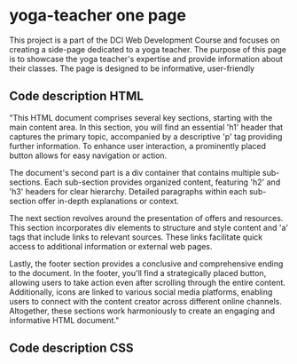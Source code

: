 # yoga-teacher one page

This project is a part of the DCI Web Development Course and focuses on creating a side-page dedicated to a yoga teacher. The purpose of this page is to showcase the yoga teacher's expertise and provide information about their classes.
The page is designed to be informative, user-friendly

## Code description HTML

"This HTML document comprises several key sections, starting with the main content area. In this section, you will find an essential 'h1' header that captures the primary topic, accompanied by a descriptive 'p' tag providing further information. To enhance user interaction, a prominently placed button allows for easy navigation or action.

The document's second part is a div container that contains multiple sub-sections. Each sub-section provides organized content, featuring 'h2' and 'h3' headers for clear hierarchy. Detailed paragraphs within each sub-section offer in-depth explanations or context.

The next section revolves around the presentation of offers and resources. This section incorporates div elements to structure and style content and 'a' tags that include links to relevant sources. These links facilitate quick access to additional information or external web pages.

Lastly, the footer section provides a conclusive and comprehensive ending to the document. In the footer, you'll find a strategically placed button, allowing users to take action even after scrolling through the entire content. Additionally, icons are linked to various social media platforms, enabling users to connect with the content creator across different online channels. Altogether, these sections work harmoniously to create an engaging and informative HTML document."

## Code description CSS
